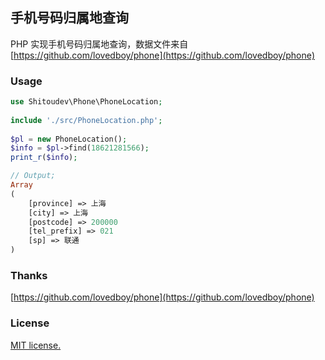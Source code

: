## 手机号码归属地查询
PHP 实现手机号码归属地查询，数据文件来自 [https://github.com/lovedboy/phone](https://github.com/lovedboy/phone)

### Usage
```php
use Shitoudev\Phone\PhoneLocation;
	
include './src/PhoneLocation.php';
	
$pl = new PhoneLocation();
$info = $pl->find(18621281566);
print_r($info);

// Output;
Array
(
    [province] => 上海
    [city] => 上海
    [postcode] => 200000
    [tel_prefix] => 021
    [sp] => 联通
)
```

### Thanks
[https://github.com/lovedboy/phone](https://github.com/lovedboy/phone)

### License
[MIT license.](https://raw.githubusercontent.com/shitoudev/phone-location/master/LICENSE)